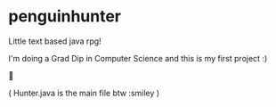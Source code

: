 # penguinhunter

Little text based java rpg!

I'm doing a Grad Dip in Computer Science and this is my first project :)

🐧

( Hunter.java is the main file btw :smiley )
